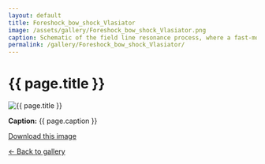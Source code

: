 ```yaml
---
layout: default
title: Foreshock_bow_shock_Vlasiator
image: /assets/gallery/Foreshock_bow_shock_Vlasiator.png
caption: Schematic of the field line resonance process, where a fast-mode wave propagating from the magnetopause inwards couples to an Alfvén wave along a resonant field line. From Turc et al. [2025], Space Science Reviews.
permalink: /gallery/Foreshock_bow_shock_Vlasiator/
---
```


<h1>{{ page.title }}</h1>

<img src="{{ page.image }}" alt="{{ page.title }}" style="max-width:100%;">

<p><strong>Caption:</strong> {{ page.caption }}</p>
<p><a href="{{ page.image }}" download>Download this image</a></p>
<p><a href="/gallery/">← Back to gallery</a></p>
